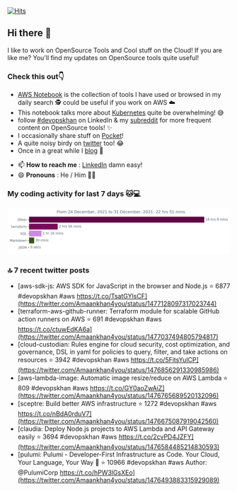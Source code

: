 [![Hits](https://hits.seeyoufarm.com/api/count/incr/badge.svg?url=https%3A%2F%2Fgithub.com%2Fakhan4u%2Fhit-counter&count_bg=%2379C83D&title_bg=%23555555&icon=&icon_color=%23E7E7E7&title=visits&edge_flat=false)](https://hits.seeyoufarm.com)

## Hi there 👋

I like to work on OpenSource Tools and Cool stuff on the Cloud! If you are like me? You'll find my updates on OpenSource tools quite useful!

### Check this out👇

* [AWS Notebook](https://histre.com/public/notebooks/dnllyanu/aws/) is the collection of tools I have used or browsed in my daily search 🕵️ could be useful if you work on AWS ☁️
* This notebook talks more about [Kubernetes](https://histre.com/public/notebooks/6uxdvo3y/kubernetes/) quite be overwhelming! 😅
* follow [#devopskhan](https://www.linkedin.com/feed/hashtag/devopskhan/) on LinkedIn & my [subreddit](https://www.reddit.com/r/devopskhan/) for more frequent content on OpenSource tools! ✨
* I occasionally share stuff on [Pocket](https://getpocket.com/@ej6g8d1dp2829A16a9Tf5d4T6bAMp3d8791rejDe86yem3bm4e14ex4fT4dluk29)!
* A quite noisy birdy on [twitter](https://twitter.com/Amaankhan4you) too! 😂
* Once in a great while I [blog](https://linuxparrot.com/) 😬


- 📫 **How to reach me** : [LinkedIn](https://www.linkedin.com/in/amaan-khan-linux-ninja) damn easy!
- 😄 **Pronouns** : He / Him 🤷‍♂️

### My coding activity for last 7 days 🐱💻

<img src="https://github.com/akhan4u/akhan4u/blob/main/images/stat.svg" alt="Amaan's Wakatime Activity!"/>

### 🔝 7 recent twitter posts
<!-- DEVDOJO:START -->
- [aws-sdk-js: AWS SDK for JavaScript in the browser and Node.js
⭐️ 6877
#devopskhan #aws
https://t.co/TsatGYlsCF](https://twitter.com/Amaankhan4you/status/1477128097317023744)
- [terraform-aws-github-runner: Terraform module for scalable GitHub action runners on AWS
⭐️ 691
#devopskhan #aws
https://t.co/ctuwEdKA6a](https://twitter.com/Amaankhan4you/status/1477037494805794817)
- [cloud-custodian: Rules engine for cloud security, cost optimization, and governance, DSL in yaml for policies to query, filter, and take actions on resources
⭐️ 3942
#devopskhan #aws
https://t.co/5FitsYulCP](https://twitter.com/Amaankhan4you/status/1476856291330985986)
- [aws-lambda-image: Automatic image resize/reduce on AWS Lambda
⭐️ 809
#devopskhan #aws
https://t.co/GY0aoZwAiZ](https://twitter.com/Amaankhan4you/status/1476765689520132096)
- [sceptre: Build better AWS infrastructure
⭐️ 1272
#devopskhan #aws
https://t.co/nBdA0rduV7](https://twitter.com/Amaankhan4you/status/1476675087919042560)
- [claudia: Deploy Node.js projects to AWS Lambda and API Gateway easily
⭐️ 3694
#devopskhan #aws
https://t.co/2cvPD4JZFY](https://twitter.com/Amaankhan4you/status/1476584485214830593)
- [pulumi: Pulumi - Developer-First Infrastructure as Code. Your Cloud, Your Language, Your Way 🚀
⭐️ 10966
#devopskhan #aws
Author: @PulumiCorp
https://t.co/hPW3lGsXEo](https://twitter.com/Amaankhan4you/status/1476493883315929089)
<!-- DEVDOJO:END -->

<!-- ![Amaan's GitHub stats](https://github-readme-stats.vercel.app/api?username=akhan4u&count_private=true&show_icons=true&hide=contribs) -->
